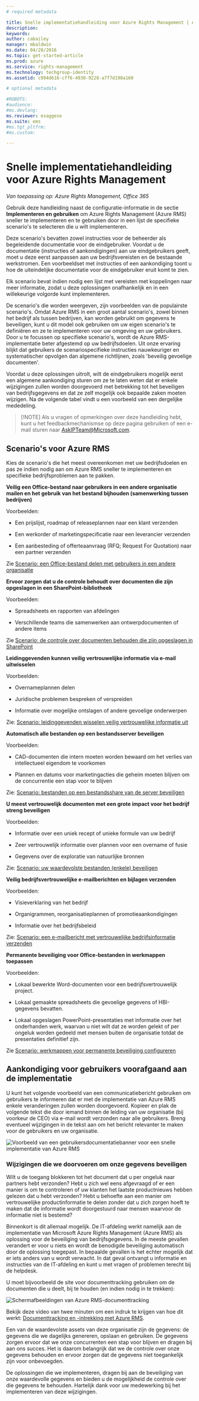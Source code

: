 ```yaml
---
# required metadata

title: Snelle implementatiehandleiding voor Azure Rights Management | Azure RMS
description:
keywords:
author: cabailey
manager: mbaldwin
ms.date: 04/28/2016
ms.topic: get-started-article
ms.prod: azure
ms.service: rights-management
ms.technology: techgroup-identity
ms.assetid: c994d616-cff6-4930-9228-a7f7d198a160

# optional metadata

#ROBOTS:
#audience:
#ms.devlang:
ms.reviewer: esaggese
ms.suite: ems
#ms.tgt_pltfrm:
#ms.custom:

---
```


# Snelle implementatiehandleiding voor Azure Rights Management

*Van toepassing op: Azure Rights Management, Office 365*

Gebruik deze handleiding naast de configuratie-informatie in de sectie **Implementeren en gebruiken** om Azure Rights Management (Azure RMS) sneller te implementeren en te gebruiken door in een lijst de specifieke scenario's te selecteren die u wilt implementeren.

Deze scenario's bevatten zowel instructies voor de beheerder als begeleidende documentatie voor de eindgebruiker. Voordat u de documentatie (instructies of aankondigingen) aan uw eindgebruikers geeft, moet u deze eerst aanpassen aan uw bedrijfsvereisten en de bestaande werkstromen. Een voorbeeldset met instructies of een aankondiging toont u hoe de uiteindelijke documentatie voor de eindgebruiker eruit komt te zien.

Elk scenario bevat indien nodig een lijst met vereisten met koppelingen naar meer informatie, zodat u deze oplossingen onafhankelijk en in een willekeurige volgorde kunt implementeren.

De scenario's die worden weergeven, zijn voorbeelden van de populairste scenario's. Omdat Azure RMS in een groot aantal scenario's, zowel binnen het bedrijf als tussen bedrijven, kan worden gebruikt om gegevens te beveiligen, kunt u dit model ook gebruiken om uw eigen scenario's te definiëren en ze te implementeren voor uw omgeving en uw gebruikers. Door u te focussen op specifieke scenario's, wordt de Azure RMS-implementatie beter afgestemd op uw bedrijfsdoelen. Uit onze ervaring blijkt dat gebruikers de scenariospecifieke instructies nauwkeuriger en systematischer opvolgen dan algemene richtlijnen, zoals 'beveilig gevoelige documenten'.

Voordat u deze oplossingen uitrolt, wilt de eindgebruikers mogelijk eerst een algemene aankondiging sturen om ze te laten weten dat er enkele wijzigingen zullen worden doorgevoerd met betrekking tot het beveiligen van bedrijfsgegevens en dat ze zelf mogelijk ook bepaalde zaken moeten wijzigen. Na de volgende tabel vindt u een voorbeeld van een dergelijke mededeling.

> [!NOTE] Als u vragen of opmerkingen over deze handleiding hebt, kunt u het feedbackmechanismse op deze pagina gebruiken of een e-mail sturen naar [AskIPTeam@Microsoft.com](mailto:%20askipteam@microsoft.com?subject=Rapid%20Deployment%20Guide%20feedback).

## Scenario's voor Azure RMS
Kies de scenario's die het meest overeenkomen met uw bedrijfsdoelen en pas ze indien nodig aan om Azure RMS sneller te implementeren en specifieke bedrijfsproblemen aan te pakken.



**Veilig een Office-bestand naar gebruikers in een andere organisatie mailen en het gebruik van het bestand bijhouden (samenwerking tussen bedrijven)**

Voorbeelden:

- Een prijslijst, roadmap of releaseplannen naar een klant verzenden

- Een werkorder of marketingspecificatie naar een leverancier verzenden

- Een aanbesteding of offerteaanvraag (RFQ; Request For Quotation) naar een partner verzenden

Zie [Scenario: een Office-bestand delen met gebruikers in een andere organisatie](scenario-share-office-file-externally.md)

**Ervoor zorgen dat u de controle behoudt over documenten die zijn opgeslagen in een SharePoint-bibliotheek**

Voorbeelden:

- Spreadsheets en rapporten van afdelingen

- Verschillende teams die samenwerken aan ontwerpdocumenten of andere items

Zie [Scenario: de controle over documenten behouden die zijn opgeslagen in SharePoint](scenario-sharepoint.md)

**Leidinggevenden kunnen veilig vertrouwelijke informatie via e-mail uitwisselen**

Voorbeelden:

- Overnameplannen delen

- Juridische problemen bespreken of verspreiden

- Informatie over mogelijke ontslagen of andere gevoelige onderwerpen

Zie: [Scenario: leidinggevenden wisselen veilig vertrouwelijke informatie uit](scenario-executives-email.md)

**Automatisch alle bestanden op een bestandsserver beveiligen**

Voorbeelden:

- CAD-documenten die intern moeten worden bewaard om het verlies van intellectueel eigendom te voorkomen

- Plannen en datums voor marketingacties die geheim moeten blijven om de concurrentie een stap voor te blijven

Zie: [Scenario: bestanden op een bestandsshare van de server beveiligen](scenario-fci.md)

**U meest vertrouwelijk documenten met een grote impact voor het bedrijf streng beveiligen**

Voorbeelden:

- Informatie over een uniek recept of unieke formule van uw bedrijf

- Zeer vertrouwelijk informatie over plannen voor een overname of fusie

- Gegevens over de exploratie van natuurlijke bronnen

Zie: [Scenario: uw waardevolste bestanden &#40;enkele&#41; beveiligen](scenario-secure-most-valuable-files.md)

**Veilig bedrijfsvertrouwelijke e-mailberichten en bijlagen verzenden**

Voorbeelden:

- Visieverklaring van het bedrijf

- Organigrammen, reorganisatieplannen of promotieaankondigingen

- Informatie over het bedrijfsbeleid

Zie: [Scenario: een e-mailbericht met vertrouwelijke bedrijfsinformatie verzenden](scenario-company-confidential-email.md)

**Permanente beveiliging voor Office-bestanden in werkmappen toepassen**

Voorbeelden:

- Lokaal bewerkte Word-documenten voor een bedrijfsvertrouwelijk project.

- Lokaal gemaakte spreadsheets die gevoelige gegevens of HBI-gegevens bevatten.

- Lokaal opgeslagen PowerPoint-presentaties met informatie over het onderhanden werk, waarvan u niet wilt dat ze worden gelekt of per ongeluk worden gedeeld met mensen buiten de organisatie totdat de presentaties definitief zijn.

Zie [Scenario: werkmappen voor permanente beveiliging configureren](scenario-work-folders.md)




## Aankondiging voor gebruikers voorafgaand aan de implementatie
U kunt het volgende voorbeeld van een communicatiebericht gebruiken om gebruikers te informeren dat er met de implementatie van Azure RMS enkele veranderingen zullen worden doorgevoerd. Kopieer en plak de volgende tekst die door iemand binnen de leiding van uw organisatie (bij voorkeur de CEO) via e-mail wordt verzonden naar alle gebruikers. Breng eventueel wijzigingen in de tekst aan om het bericht relevanter te maken voor de gebruikers en uw organisatie.

![Voorbeeld van een gebruikersdocumentatiebanner voor een snelle implementatie van Azure RMS](../media/AzRMS_ExampleBanner.png)

### Wijzigingen die we doorvoeren om onze gegevens beveiligen
Wilt u de toegang blokkeren tot het document dat u per ongeluk naar partners hebt verzonden? Hebt u zich wel eens afgevraagd of er een manier is om te controleren of uw klanten het laatste productnieuws hebben gelezen dat u hebt verzonden? Hebt u behoefte aan een manier om vertrouwelijke productinformatie te delen zonder dat u zich zorgen hoeft te maken dat de informatie wordt doorgestuurd naar mensen waarvoor de informatie niet is bestemd?

Binnenkort is dit allemaal mogelijk. De IT-afdeling werkt namelijk aan de implementatie van Microsoft Azure Rights Management (Azure RMS) als oplossing voor de beveiliging van bedrijfsgegevens. In de meeste gevallen verandert er voor u niets en wordt de benodigde beveiliging automatisch door de oplossing toegepast. In bepaalde gevallen is het echter mogelijk dat er iets anders van u wordt verwacht. In dat geval ontvangt u informatie en instructies van de IT-afdeling en kunt u met vragen of problemen terecht bij de helpdesk.

U moet bijvoorbeeld de site voor documenttracking gebruiken om de documenten die u deelt, bij te houden (en indien nodig in te trekken):

![Schermafbeeldingen van Azure RMS-documenttracking](../media/AzRMS_Tutorial_5_Screenshots.png)

Bekijk deze video van twee minuten om een indruk te krijgen van hoe dit werkt: [Documenttracking en -intrekking met Azure RMS](https://channel9.msdn.com/Series/Information-Protection/Azure-RMS-Document-Tracking-and-Revocation).

Een van de waardevolste assets van deze organisatie zijn de gegevens: de gegevens die we dagelijks genereren, opslaan en gebruiken. De gegevens zorgen ervoor dat we onze concurrenten een stap voor blijven en dragen bij aan ons succes. Het is daarom belangrijk dat we de controle over onze gegevens behouden en ervoor zorgen dat de gegevens niet toegankelijk zijn voor onbevoegden.

De oplossingen die we implementeren, dragen bij aan de beveiliging van onze waardevolle gegevens en bieden u de mogelijkheid de controle over die gegevens te behouden. Hartelijk dank voor uw medewerking bij het implementeren van deze wijzigingen.



<!--HONumber=May16_HO2-->


